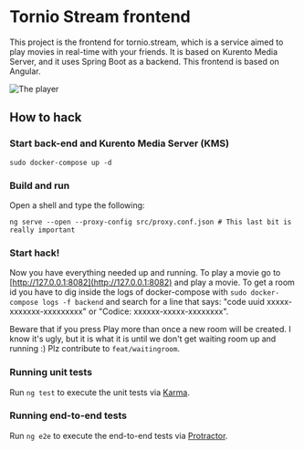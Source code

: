 # Tornio Stream frontend

This project is the frontend for tornio.stream, which is a service aimed to play movies in real-time with your friends. It is based on Kurento Media Server, and it uses Spring Boot as a backend. This frontend is based on Angular.

![The player](https://i.imgur.com/BwTtLNS.jpg)

## How to hack
### Start back-end and Kurento Media Server (KMS)

```shell
sudo docker-compose up -d
```

### Build and run
Open a shell and type the following:
```shell
ng serve --open --proxy-config src/proxy.conf.json # This last bit is really important
```

### Start hack!
Now you have everything needed up and running. To play a movie go to [http://127.0.0.1:8082](http://127.0.0.1:8082) and play a movie. To get a room id you have to dig inside the logs of docker-compose with ```sudo docker-compose logs -f backend``` and search for a line that says: "code uuid xxxxx-xxxxxxx-xxxxxxxxx" or "Codice: xxxxxx-xxxxx-xxxxxxxx". 

Beware that if you press Play more than once a new room will be created. I know it's ugly, but it is what it is until we don't get waiting room up and running :) Plz contribute to ```feat/waitingroom```.

### Running unit tests

Run `ng test` to execute the unit tests via [Karma](https://karma-runner.github.io).

### Running end-to-end tests

Run `ng e2e` to execute the end-to-end tests via [Protractor](http://www.protractortest.org/).
